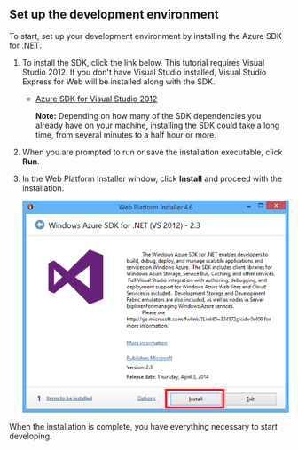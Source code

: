 <h2><a name="setupdevenv"></a>Set up the development environment</h2>

To start, set up your development environment by installing the Azure SDK for .NET.

1. To install the SDK, click the link below. This tutorial requires Visual Studio 2012. If you don't have Visual Studio installed, Visual Studio Express for Web will be installed along with the SDK.
   
   * [Azure SDK for Visual Studio 2012][Azure SDK for Visual Studio 2012]
     
     **Note:** Depending on how many of the SDK dependencies you already have on your machine, installing the SDK could take a long time, from several minutes to a half hour or more.
2. When you are prompted to run or save the installation executable, click **Run**.
3. In the Web Platform Installer window, click **Install** and proceed with the installation.
   
    ![Web Platform Installer - Azure SDK for .NET][WebPIAzureSdk]

When the installation is complete, you have everything necessary to start developing.

[Azure SDK for Visual Studio 2012]: http://go.microsoft.com/fwlink/?LinkID=324323
[WebPIAzureSdk]: ./media/install-sdk-2012-only/WebPI46-2012.png
